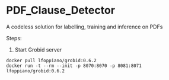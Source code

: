 # PDF_Clause_Detector
A codeless solution for labelling, training and inference on PDFs

Steps:
1. Start Grobid server 
```
docker pull lfoppiano/grobid:0.6.2
docker run -t --rm --init -p 8070:8070 -p 8081:8071 lfoppiano/grobid:0.6.2
```
